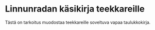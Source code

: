 # Linnunradan käsikirja teekkareille

Tästä on tarkoitus muodostaa teekkareille soveltuva vapaa taulukkokirja.

